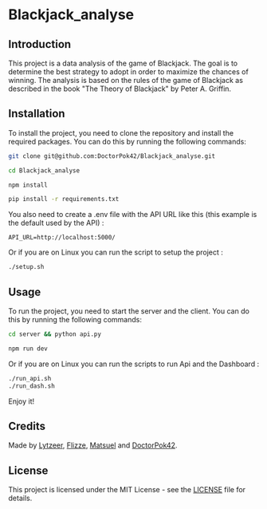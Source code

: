# Blackjack_analyse

## Introduction

This project is a data analysis of the game of Blackjack. The goal is to determine the best strategy to adopt in order to maximize the chances of winning. The analysis is based on the rules of the game of Blackjack as described in the book "The Theory of Blackjack" by Peter A. Griffin.

## Installation

To install the project, you need to clone the repository and install the required packages. You can do this by running the following commands:

```bash
git clone git@github.com:DoctorPok42/Blackjack_analyse.git

cd Blackjack_analyse

npm install

pip install -r requirements.txt
```
You also need to create a .env file with the API URL like this (this example is the default used by the API) :
```
API_URL=http://localhost:5000/
```

Or if you are on Linux you can run the script to setup the project :
```bash
./setup.sh
```

## Usage

To run the project, you need to start the server and the client. You can do this by running the following commands:

```bash
cd server && python api.py
```

```bash
npm run dev
```

Or if you are on Linux you can run the scripts to run Api and the Dashboard :
```bash
./run_api.sh
./run_dash.sh
``` 

Enjoy it!

## Credits

Made by [Lytzeer](https://github.com/Lytzeer), [Flizze](https://github.com/FLIzze), [Matsuel](https://github.com/Matsuel) and [DoctorPok42](https://github.com/DoctorPok42).

## License

This project is licensed under the MIT License - see the [LICENSE](LICENSE) file for details.
